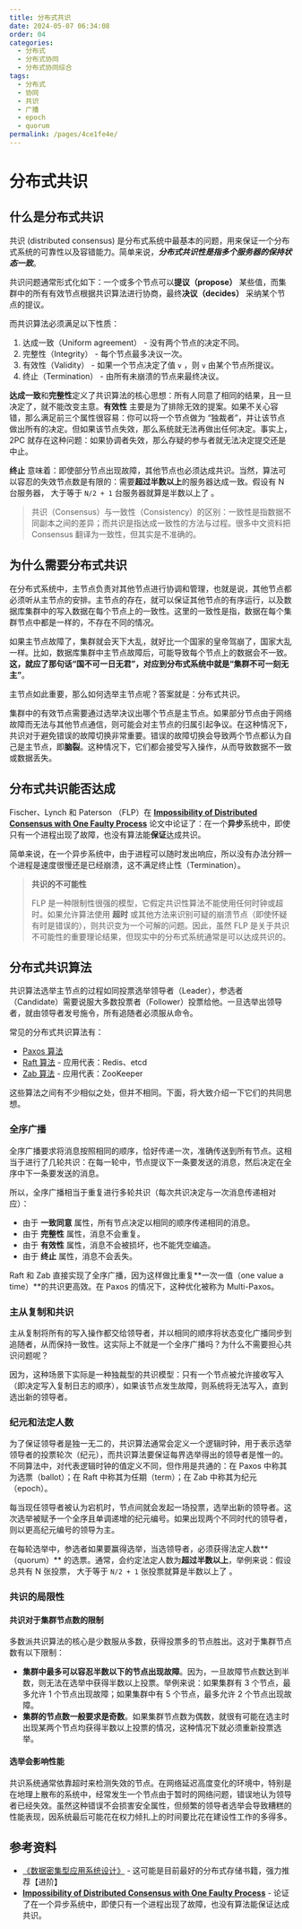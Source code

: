 ```yaml
---
title: 分布式共识
date: 2024-05-07 06:34:08
order: 04
categories:
  - 分布式
  - 分布式协同
  - 分布式协同综合
tags:
  - 分布式
  - 协同
  - 共识
  - 广播
  - epoch
  - quorum
permalink: /pages/4ce1fe4e/
---
```


# 分布式共识

## 什么是分布式共识

共识 (distributed consensus) 是分布式系统中最基本的问题，用来保证一个分布式系统的可靠性以及容错能力。简单来说，**_分布式共识性是指多个服务器的保持状态一致_**。

共识问题通常形式化如下：一个或多个节点可以**提议（propose）** 某些值，而集群中的所有有效节点根据共识算法进行协商，最终**决议（decides）** 采纳某个节点的提议。

而共识算法必须满足以下性质：

1. 达成一致（Uniform agreement） - 没有两个节点的决定不同。
2. 完整性（Integrity） - 每个节点最多决议一次。
3. 有效性（Validity） - 如果一个节点决定了值 `v` ，则 `v` 由某个节点所提议。
4. 终止（Termination） - 由所有未崩溃的节点来最终决议。

**达成一致**和**完整性**定义了共识算法的核心思想：所有人同意了相同的结果，且一旦决定了，就不能改变主意。**有效性** 主要是为了排除无效的提案。如果不关心容错，那么满足前三个属性很容易：你可以将一个节点做为 “独裁者”，并让该节点做出所有的决定。但如果该节点失效，那么系统就无法再做出任何决定。事实上，2PC 就存在这种问题：如果协调者失效，那么存疑的参与者就无法决定提交还是中止。

**终止** 意味着：即使部分节点出现故障，其他节点也必须达成共识。当然，算法可以容忍的失效节点数是有限的：需要**超过半数以上**的服务器达成一致。假设有 N 台服务器， 大于等于 `N/2 + 1` 台服务器就算是半数以上了 。

> 共识（Consensus）与一致性（Consistency）的区别：一致性是指数据不同副本之间的差异；而共识是指达成一致性的方法与过程。很多中文资料把 Consensus 翻译为一致性，但其实是不准确的。

## 为什么需要分布式共识

在分布式系统中，主节点负责对其他节点进行协调和管理，也就是说，其他节点都必须听从主节点的安排。主节点的存在，就可以保证其他节点的有序运行，以及数据库集群中的写入数据在每个节点上的一致性。这里的一致性是指，数据在每个集群节点中都是一样的，不存在不同的情况。

如果主节点故障了，集群就会天下大乱，就好比一个国家的皇帝驾崩了，国家大乱一样。比如，数据库集群中主节点故障后，可能导致每个节点上的数据会不一致。**这，就应了那句话“国不可一日无君”，对应到分布式系统中就是“集群不可一刻无主”**。

主节点如此重要，那么如何选举主节点呢？答案就是：分布式共识。

集群中的有效节点需要通过选举决议出哪个节点是主节点。如果部分节点由于网络故障而无法与其他节点通信，则可能会对主节点的归属引起争议。在这种情况下，共识对于避免错误的故障切换非常重要。错误的故障切换会导致两个节点都认为自己是主节点，即**脑裂**。这种情况下，它们都会接受写入操作，从而导致数据不一致或数据丢失。

## 分布式共识能否达成

Fischer、Lynch 和 Paterson （FLP）在 [**Impossibility of Distributed Consensus with One Faulty Process**](https://groups.csail.mit.edu/tds/papers/Lynch/jacm85.pdf) 论文中论证了：在一个**异步**系统中，即使只有一个进程出现了故障，也没有算法能**保证**达成共识。

简单来说，在一个异步系统中，由于进程可以随时发出响应，所以没有办法分辨一个进程是速度很慢还是已经崩溃，这不满足终止性（Termination）。

> **共识的不可能性**
>
> FLP 是一种限制性很强的模型，它假定共识性算法不能使用任何时钟或超时。如果允许算法使用 **超时** 或其他方法来识别可疑的崩溃节点（即使怀疑有时是错误的），则共识变为一个可解的问题。因此，虽然 FLP 是关于共识不可能性的重要理论结果，但现实中的分布式系统通常是可以达成共识的。

## 分布式共识算法

共识算法选举主节点的过程如同投票选举领导者（Leader），参选者（Candidate）需要说服大多数投票者（Follower）投票给他。一旦选举出领导者，就由领导者发号施令，所有追随者必须服从命令。

常见的分布式共识算法有：

- [Paxos 算法](https://dunwu.github.io/waterdrop/pages/ea903d16/)
- [Raft 算法](https://dunwu.github.io/waterdrop/pages/9386474c/) - 应用代表：Redis、etcd
- [Zab 算法](https://dunwu.github.io/waterdrop/pages/51168337/) - 应用代表：ZooKeeper

这些算法之间有不少相似之处，但并不相同。下面，将大致介绍一下它们的共同思想。

### 全序广播

全序广播要求将消息按照相同的顺序，恰好传递一次，准确传送到所有节点。这相当于进行了几轮共识：在每一轮中，节点提议下一条要发送的消息，然后决定在全序中下一条要发送的消息。

所以，全序广播相当于重复进行多轮共识（每次共识决定与一次消息传递相对应）：

- 由于 **一致同意** 属性，所有节点决定以相同的顺序传递相同的消息。
- 由于 **完整性** 属性，消息不会重复。
- 由于 **有效性** 属性，消息不会被损坏，也不能凭空编造。
- 由于 **终止** 属性，消息不会丢失。

Raft 和 Zab 直接实现了全序广播，因为这样做比重复**一次一值（one value a time）**的共识更高效。在 Paxos 的情况下，这种优化被称为 Multi-Paxos。

### 主从复制和共识

主从复制将所有的写入操作都交给领导者，并以相同的顺序将状态变化广播同步到追随者，从而保持一致性。这实际上不就是一个全序广播吗？为什么不需要担心共识问题呢？

因为，这种场景下实际是一种独裁型的共识模型：只有一个节点被允许接收写入（即决定写入复制日志的顺序），如果该节点发生故障，则系统将无法写入，直到选出新的领导者。

### 纪元和法定人数

为了保证领导者是独一无二的，共识算法通常会定义一个逻辑时钟，用于表示选举领导者的投票轮次（纪元），而共识算法要保证每界选举得出的领导者是惟一的。不同算法中，对代表逻辑时钟的值定义不同，但作用是共通的：在 Paxos 中称其为选票（ballot）；在 Raft 中称其为任期（term）；在 Zab 中称其为纪元（epoch）。

每当现任领导者被认为宕机时，节点间就会发起一场投票，选举出新的领导者。这次选举被赋予一个全序且单调递增的纪元编号。如果出现两个不同时代的领导者，则以更高纪元编号的领导为主。

在每轮选举中，参选者如果要赢得选举，当选领导者，必须获得法定人数**（quorum）** 的选票。通常，会约定法定人数为**超过半数以上**，举例来说：假设总共有 N 张投票， 大于等于 `N/2 + 1` 张投票就算是半数以上了 。

### 共识的局限性

#### 共识对于集群节点数的限制

多数派共识算法的核心是少数服从多数，获得投票多的节点胜出。这对于集群节点数有以下限制：

- **集群中最多可以容忍半数以下的节点出现故障**。因为，一旦故障节点数达到半数，则无法在选举中获得半数以上投票。举例来说：如果集群有 3 个节点，最多允许 1 个节点出现故障；如果集群中有 5 个节点，最多允许 2 个节点出现故障。
- **集群的节点数一般要求是奇数**。如果集群节点数为偶数，就很有可能在选主时出现某两个节点均获得半数以上投票的情况，这种情况下就必须重新投票选举。

#### 选举会影响性能

共识系统通常依靠超时来检测失效的节点。在网络延迟高度变化的环境中，特别是在地理上散布的系统中，经常发生一个节点由于暂时的网络问题，错误地认为领导者已经失效。虽然这种错误不会损害安全属性，但频繁的领导者选举会导致糟糕的性能表现，因系统最后可能花在权力倾扎上的时间要比花在建设性工作的多得多。

## 参考资料

- [《数据密集型应用系统设计》](https://book.douban.com/subject/30329536/) - 这可能是目前最好的分布式存储书籍，强力推荐【进阶】
- [**Impossibility of Distributed Consensus with One Faulty Process**](https://groups.csail.mit.edu/tds/papers/Lynch/jacm85.pdf) - 论证了在一个异步系统中，即使只有一个进程出现了故障，也没有算法能保证达成共识。